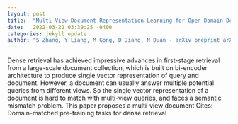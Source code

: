 ```yaml
---
layout: post
title:  "Multi-View Document Representation Learning for Open-Domain Dense Retrieval"
date:   2022-03-22 03:39:25 -0400
categories: jekyll update
author: "S Zhang, Y Liang, M Gong, D Jiang, N Duan - arXiv preprint arXiv:2203.08372, 2022"
---
```

Dense retrieval has achieved impressive advances in first-stage retrieval from a large-scale document collection, which is built on bi-encoder architecture to produce single vector representation of query and document. However, a document can usually answer multiple potential queries from different views. So the single vector representation of a document is hard to match with multi-view queries, and faces a semantic mismatch problem. This paper proposes a multi-view document Cites: Domain-matched pre-training tasks for dense retrieval